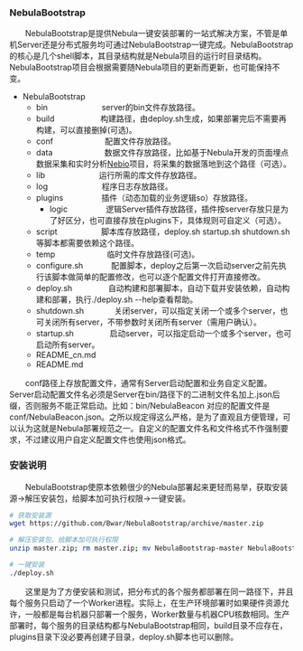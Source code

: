 ### NebulaBootstrap
&emsp;&emsp;NebulaBootstrap是提供Nebula一键安装部署的一站式解决方案，不管是单机Server还是分布式服务均可通过NebulaBootstrap一键完成。NebulaBootstrap的核心是几个shell脚本，其目录结构就是Nebula项目的运行时目录结构。NebulaBootstrap项目会根据需要随Nebula项目的更新而更新，也可能保持不变。
* NebulaBootstrap
  + bin &emsp;&emsp;&emsp;&emsp;&emsp;&emsp;&nbsp; server的bin文件存放路径。
  + build &emsp;&emsp;&emsp;&emsp;&emsp;&nbsp; 构建路径，由deploy.sh生成，如果部署完后不需要再构建，可以直接删掉(可选)。
  + conf &emsp;&emsp;&emsp;&emsp;&emsp;&emsp; 配置文件存放路径。
  + data &emsp;&emsp;&emsp;&emsp;&emsp;&emsp; 数据文件存放路径，比如基于Nebula开发的页面埋点数据采集和实时分析[Nebio](https://github.com/Bwar/Nebio)项目，将采集的数据落地到这个路径（可选）。
  + lib &emsp;&emsp;&emsp;&emsp;&emsp;&emsp;&nbsp; 运行所需的库文件存放路径。
  + log &emsp;&emsp;&emsp;&emsp;&emsp;&emsp;&nbsp; 程序日志存放路径。
  + plugins &emsp;&emsp;&emsp;&emsp;&nbsp; 插件（动态加载的业务逻辑so）存放路径。
    - logic &emsp;&emsp;&emsp;&emsp;&nbsp; 逻辑Server插件存放路径，插件按server存放只是为了好区分，也可直接存放在plugins下，具体规则可自定义（可选）。
  + script &emsp;&emsp;&emsp;&emsp;&emsp; 脚本库存放路径，deploy.sh startup.sh shutdown.sh等脚本都需要依赖这个路径。
  + temp &emsp;&emsp;&emsp;&emsp;&emsp;&emsp; 临时文件存放路径(可选)。
  - configure.sh &emsp;&emsp;&emsp; 配置脚本，deploy之后第一次启动server之前先执行该脚本做简单的配置修改，也可以逐个配置文件打开直接修改。
  - deploy.sh &emsp;&emsp;&emsp;&emsp; 自动构建和部署脚本，自动下载并安装依赖，自动构建和部署，执行./deploy.sh --help查看帮助。
  - shutdown.sh &emsp;&emsp;&emsp;&nbsp; 关闭server，可以指定关闭一个或多个server，也可关闭所有server，不带参数时关闭所有server（需用户确认）。
  - startup.sh &emsp;&emsp;&emsp;&emsp; 启动server，可以指定启动一个或多个server，也可启动所有server。
  - README_cn.md              
  - README.md  

&emsp;&emsp;conf路径上存放配置文件，通常有Server启动配置和业务自定义配置。Server启动配置文件名必须是Server在bin/路径下的二进制文件名加上.json后缀，否则服务不能正常启动。比如：bin/NebulaBeacon 对应的配置文件是 conf/NebulaBeacon.json。之所以规定得这么严格，是为了直观且方便管理，可以认为这就是Nebula部署规范之一。自定义的配置文件名和文件格式不作强制要求，不过建议用户自定义配置文件也使用json格式。

### 安装说明
&emsp;&emsp;NebulaBootstrap使原本依赖很少的Nebula部署起来更轻而易举，获取安装源->解压安装包，给脚本加可执行权限->一键安装。

```bash
# 获取安装源
wget https://github.com/Bwar/NebulaBootstrap/archive/master.zip

# 解压安装包，给脚本加可执行权限
unzip master.zip; rm master.zip; mv NebulaBootstrap-master NebulaBootstrap; cd NebulaBootstrap; chmod u+x deploy.sh

# 一键安装
./deploy.sh
```

&emsp;&emsp;这里是为了方便安装和测试，把分布式的各个服务都部署在同一路径下，并且每个服务只启动了一个Worker进程。实际上，在生产环境部署时如果硬件资源允许，一般都是每台机器只部署一个服务，Worker数量与机器CPU核数相同。生产部署时，每个服务的目录结构都与NebulaBootstrap相同，build目录不应存在，plugins目录下没必要再创建子目录，deploy.sh脚本也可以删除。

